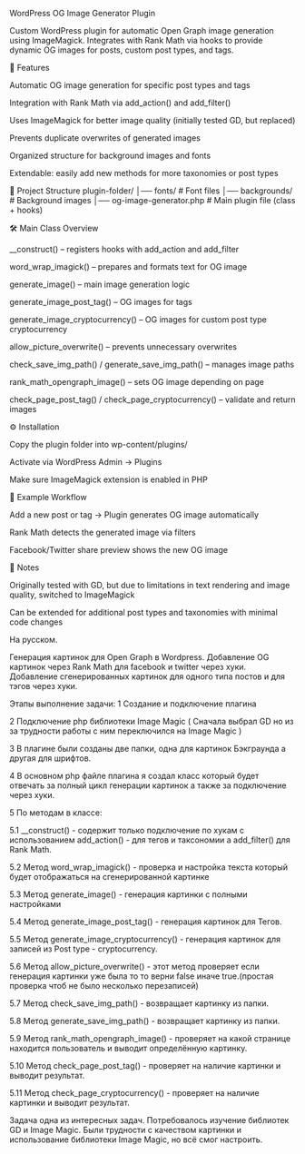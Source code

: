 WordPress OG Image Generator Plugin

Custom WordPress plugin for automatic Open Graph image generation using ImageMagick.
Integrates with Rank Math via hooks to provide dynamic OG images for posts, custom post types, and tags.

🚀 Features

Automatic OG image generation for specific post types and tags

Integration with Rank Math via add_action() and add_filter()

Uses ImageMagick for better image quality (initially tested GD, but replaced)

Prevents duplicate overwrites of generated images

Organized structure for background images and fonts

Extendable: easily add new methods for more taxonomies or post types

📂 Project Structure
plugin-folder/
│── fonts/                 # Font files
│── backgrounds/           # Background images
│── og-image-generator.php # Main plugin file (class + hooks)

🛠️ Main Class Overview

__construct() – registers hooks with add_action and add_filter

word_wrap_imagick() – prepares and formats text for OG image

generate_image() – main image generation logic

generate_image_post_tag() – OG images for tags

generate_image_cryptocurrency() – OG images for custom post type cryptocurrency

allow_picture_overwrite() – prevents unnecessary overwrites

check_save_img_path() / generate_save_img_path() – manages image paths

rank_math_opengraph_image() – sets OG image depending on page

check_page_post_tag() / check_page_cryptocurrency() – validate and return images

⚙️ Installation

Copy the plugin folder into wp-content/plugins/

Activate via WordPress Admin → Plugins

Make sure ImageMagick extension is enabled in PHP

📸 Example Workflow

Add a new post or tag → Plugin generates OG image automatically

Rank Math detects the generated image via filters

Facebook/Twitter share preview shows the new OG image

📖 Notes

Originally tested with GD, but due to limitations in text rendering and image quality, switched to ImageMagick

Can be extended for additional post types and taxonomies with minimal code changes

На русском.

Генерация картинок для Open Graph в Wordpress.
Добавление OG картинок через Rank Math для facebook и twitter через хуки.
Добавление сгенерированных картинок для одного типа постов и для тэгов через хуки.

Этапы выполнение задачи:
1 Создание и подключение плагина

2 Подключение php библиотеки Image Magic ( Сначала выбрал GD но из за трудности работы с ним переключился на Image Magic )

3 В плагине были созданы две папки, одна для картинок Бэкграунда а другая для шрифтов.

4 В основном php файле плагина я создал класс который будет отвечать за полный цикл генерации картинок а также за подключение через хуки.

5 По методам в классе:

5.1  __construct() - содержит только подключение по хукам с использованием add_action() - для тегов и таксономии а add_filter() для Rank Math.

5.2 Метод word_wrap_imagick() - проверка и настройка текста который будет отображаться на сгенерированной картинке

5.3 Метод generate_image() - генерация картинки с полными настройками

5.4 Метод generate_image_post_tag() - генерация картинок для Тегов.

5.5 Метод generate_image_cryptocurrency() - генерация картинок для записей из Post type - cryptocurrency.

5.6 Метод allow_picture_overwrite() - этот метод проверяет если генерация картинки уже была то то верни false иначе true.(простая проверка чтоб не было несколько перезаписей)

5.7 Метод check_save_img_path() - возвращает картинку из папки.

5.8 Метод generate_save_img_path() - возвращает картинку из папки.

5.9 Метод rank_math_opengraph_image() - проверяет на какой странице находится пользователь и выводит определённую картинку.

5.10 Метод check_page_post_tag() - проверяет на наличие картинки и выводит результат.

5.11 Метод check_page_cryptocurrency() - проверяет на наличие картинки и выводит результат.

Задача одна из интересных задач. 
Потребовалось изучение библиотек GD и Image Magic. Были трудности с качеством картинки и использование библиотеки Image Magic, но всё смог настроить.
